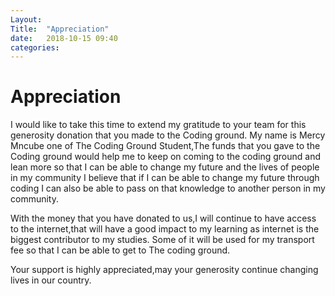 ```yaml
---
Layout: 
Title:  "Appreciation"
date:   2018-10-15 09:40
categories: 
---
```

# Appreciation
I would like to take this time to extend my gratitude to your team for this generosity donation that you made to the Coding ground.
My name is Mercy Mncube one of The Coding Ground Student,The funds that you gave to the Coding ground would help me to keep on coming to the coding ground and lean more so that I can be able to change my future and the lives of people in my community
I believe that if I can be able to change my future through coding I can also be able to pass on that knowledge to another person in my community.

With the money that you have donated to us,I will continue to have access to the internet,that will have a good impact to my learning as internet is the biggest contributor to my studies.
Some of it will be used for my transport fee so that I can be able to get to The coding ground.

Your support is highly appreciated,may your generosity continue changing lives in our country. 